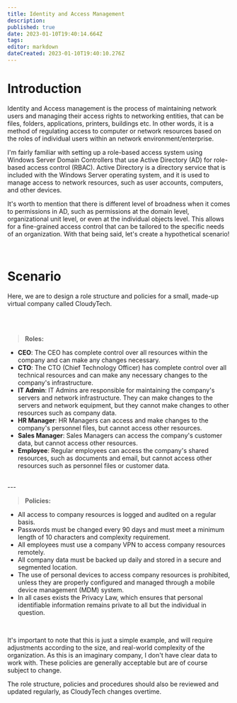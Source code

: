 ```yaml
---
title: Identity and Access Management
description: 
published: true
date: 2023-01-10T19:40:14.664Z
tags: 
editor: markdown
dateCreated: 2023-01-10T19:40:10.276Z
---
```


# Introduction

Identity and Access management is the process of maintaining network users and managing their access rights to networking entities, that can be files, folders, applications, printers, buildings etc. In other words, it is a method of regulating access to computer or network resources based on the roles of individual users within an network environment/enterprise. 
<br />



I'm fairly familiar with setting up a role-based access system using Windows Server Domain Controllers that use Active Directory (AD) for role-based access control (RBAC). Active Directory is a directory service that is included with the Windows Server operating system, and it is used to manage access to network resources, such as user accounts, computers, and other devices.

It's worth to mention that there is different level of broadness when it comes to permissions in AD, such as permissions at the domain level, organizational unit level, or even at the individual objects level. This allows for a fine-grained access control that can be tailored to the specific needs of an organization.
With that being said, let's create a hypothetical scenario!

<br />

# Scenario

Here, we are to design a role structure and policies for a small, made-up virtual company called CloudyTech. 

<br />
<br />

> **Roles:**

- **CEO**: The CEO has complete control over all resources within the company and can make any changes necessary.
- **CTO**: The CTO (Chief Technology Officer) has complete control over all technical resources and can make any necessary changes to the company's infrastructure.
- **IT Admin**: IT Admins are responsible for maintaining the company's servers and network infrastructure. They can make changes to the servers and network equipment, but they cannot make changes to other resources such as company data. 
- **HR Manager**: HR Managers can access and make changes to the company's personnel files, but cannot access other resources.
- **Sales Manager**: Sales Managers can access the company's customer data, but cannot access other resources.
- **Employee**: Regular employees can access the company's shared resources, such as documents and email, but cannot access other resources such as personnel files or customer data.

<br />
---
<br />


> **Policies:**

- All access to company resources is logged and audited on a regular basis.
- Passwords must be changed every 90 days and must meet a minimum length of 10 characters and complexity requirement.
- All employees must use a company VPN to access company resources remotely.
- All company data must be backed up daily and stored in a secure and segmented location.
- The use of personal devices to access company resources is prohibited, unless they are properly configured and managed through a mobile device management (MDM) system.
- In all cases exists the Privacy Law, which ensures that personal identifiable information remains private to all but the individual in question.


<br />

It's important to note that this is just a simple example, and will require adjustments according to the size, and real-world complexity of the organization. As this is an imaginary company, I don't have clear data to work with. These policies are generally acceptable but are of course subject to change.

The role structure, policies and procedures should also be reviewed and updated regularly, as CloudyTech changes overtime.

<br />
<br />